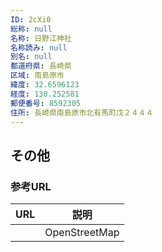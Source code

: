 ```yaml
---
ID: 2cXi0
総称: null
名称: 日野江神社
名称読み: null
別名: null
都道府県: 長崎県
区域: 南島原市
緯度: 32.6596123
経度: 130.252581
郵便番号: 8592305
住所: 長崎県南島原市北有馬町戊２４４４
---
```


## その他

### 参考URL

| URL | 説明          |
| --- | ------------- |
|     | OpenStreetMap |
